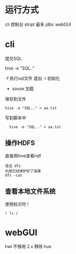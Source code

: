 

# 运行方式

cli 控制台
stript 最多
jdbc
webGUI


# cli

提交SQL

   hive -e "SQL.."
   
   -f 执行sql文件 退出
   -i 初始化
   - souse 加载
   
   
保存到文件

    hive -e "SQL.." > aa.txt
    
写到脚本中
      
      hive -e "SQL.." > aa.txt 

## 操作HDFS

直接用hive查看hdf

    语法 dfs 
    内部已经维护好了连接
    dfs -cat 

## 查看本地文件系统

使用标识符 !

    ! ls /
    
    
    
# webGUI
hwi
    不够用 2.x 移除
hue
    

     